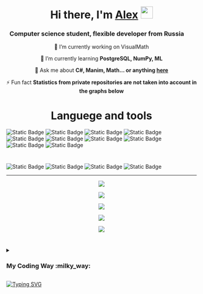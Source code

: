 <h1 align="center">Hi there, I'm <a href="https://t.me/Sv_allmight" target="_blank"> Alex</a> 
<img src="https://github.com/blackcater/blackcater/raw/main/images/Hi.gif" height="32"/></h1>

<h3 align="center"> Computer science student, flexible developer from Russia <img src='https://raw.githubusercontent.com/madebybowtie/FlagKit/master/Assets/PNG/RU.png' width='21' height='15'> </h3>

<div align="center">
 
 🔭 I’m currently working on VisualMath
 
 🌱 I’m currently learning **PostgreSQL, NumPy, ML**

💬 Ask me about **C#, Manim, Math... or anything [here](https://github.com/Lo-Wang/Lo-Wang/issues/1)**

⚡ Fun fact **Statistics from private repositories are not taken into account in the graphs below**

 </div>

#

<h1 align="center"> Languege and tools</h1>

![Static Badge](https://img.shields.io/badge/Python-FFD43B?style=for-the-badge&logo=python&logoColor=blue&labelColor=FFD43B)
![Static Badge](https://img.shields.io/badge/Numpy-777BB4?style=for-the-badge&logo=numpy&logoColor=white)
![Static Badge](https://img.shields.io/badge/Pandas-2C2D72?style=for-the-badge&logo=pandas&logoColor=white)
![Static Badge](https://img.shields.io/badge/LaTeX-47A141?style=for-the-badge&logo=LaTeX&logoColor=white)
![Static Badge](https://img.shields.io/badge/C%23-%23512BD4?style=for-the-badge&logo=%23512BD4)
![Static Badge](https://img.shields.io/badge/.NET-512BD4?style=for-the-badge&logo=dotnet&logoColor=white)
![Static Badge](https://img.shields.io/badge/NuGet-004880?style=for-the-badge&logo=nuget&logoColor=white)
![Static Badge](https://img.shields.io/badge/C%2B%2B-00599C?style=for-the-badge&logo=c%2B%2B&logoColor=white)
![Static Badge](https://img.shields.io/badge/C-00599C?style=for-the-badge&logo=c&logoColor=white)
![Static Badge](https://img.shields.io/badge/stmicroelectronics-%2303234B?style=for-the-badge&logo=stmicroelectronics)

#

![Static Badge](https://img.shields.io/badge/Obsidian-483699?style=for-the-badge&logo=Obsidian&logoColor=white)
![Static Badge](https://img.shields.io/badge/GitHub-100000?style=for-the-badge&logo=github&logoColor=white)
![Static Badge](https://img.shields.io/badge/GIT-E44C30?style=for-the-badge&logo=git&logoColor=white)
![Static Badge](https://img.shields.io/badge/Jira-0052CC?style=for-the-badge&logo=Jira&logoColor=white)

<hr/>

<p align="center">
  <img src="https://github-readme-stats.vercel.app/api/top-langs/?username=Lo-Wang&theme=tokyonight" />
</p>

<p align="center">
<img src = "https://github-readme-streak-stats.herokuapp.com?user=Lo-wang&theme=tokyonight"/>
</p>

<p align="center">
<img src = "https://github-readme-stats.vercel.app/api?username=Lo-Wang&show_icons=true&theme=tokyonight"/>
</p>

<p align="center">
<img src = "https://github-readme-activity-graph.vercel.app/graph?username=Lo-Wang&theme=tokyo-night"/>
</p>

<p align="center">
<img src = "https://leetcard.jacoblin.cool/Alex_Deluxe?ext=heatmap">
</p>

#

<details>
    <summary><h3> My Coding Way :milky_way:</h3></summary>
    I started studying programming a relatively long time ago, in my 4rd year at university. Then I chose C# as my first language. The first programs for calculating laboratory work and the first game were written. Next, I started writing embedded software for the stm32 microcontroller and at the same time developing an interface for managing Windows OS. In the middle of development, I was offered to work in C++, it was my first commercial experience. At the same time, I started making my project in C# for convenient reading of books in Telegram - full library functionality and reading books on "semantic" sentences. At the moment, there are thoughts about assembling your microcontroller and the smooth operation of the bot. Next, the application is a Pomodoro timer, because the timer in Windows does not have the necessary functionality. It's still in development.
    <p> At the moment, I am developing mathematical animation in Python for a large educational project VisualMath (in the future VisualUniverse), and also studying data analysis using NumPy, Pandas and Matplotlib.
    </summary>
</details>

[![Typing SVG](https://readme-typing-svg.herokuapp.com?color=%2336BCF7&lines=--adduser_Alex_Deluxe)](https://git.io/typing-svg)

